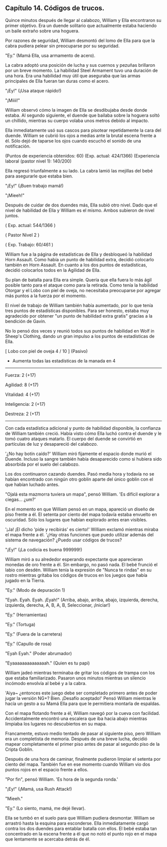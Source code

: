 
## Capítulo 14. Códigos de trucos.


Quince minutos después de llegar al calabozo, William y Ella encontraron su primer objetivo. Era un duende solitario que actualmente estaba haciendo un baile extraño sobre una hoguera.

Por razones de seguridad, William desmontó del lomo de Ella para que la cabra pudiera pelear sin preocuparse por su seguridad.

"Ey." (Mamá Ella, usa armamento de acero).

La cabra adoptó una posición de lucha y sus cuernos y pezuñas brillaron por un breve momento. La habilidad Steel Armament tuvo una duración de una hora. Era una habilidad muy útil que aseguraba que las armas principales de Ella fueran tan duras como el acero.

"¡Ey!" (¡Usa ataque rápido!)

"¡Miiii!"

William observó cómo la imagen de Ella se desdibujaba desde donde estaba. Al segundo siguiente, el duende que bailaba sobre la hoguera soltó un chillido, mientras su cuerpo volaba unos metros debido al impacto.

Ella inmediatamente usó sus cascos para pisotear repetidamente la cara del duende. William se cubrió los ojos a medias ante la brutal escena frente a él. Sólo dejó de taparse los ojos cuando escuchó el sonido de una notificación.

(Puntos de experiencia obtenidos: 60)
(Exp. actual: 424/1366)
(Experiencia laboral (pastor nivel 1): 140/200)

Ella regresó triunfalmente a su lado. La cabra lamió las mejillas del bebé para asegurarle que estaba bien.

"¡Ey!" (¡Buen trabajo mamá!)

"¡Mieeh!"

Después de cuidar de dos duendes más, Ella subió otro nivel. Dado que el nivel de habilidad de Ella y William es el mismo. Ambos subieron de nivel juntos.

( Exp. actual: 544/1366 )

( Pastor Nivel 2 )

( Exp. Trabajo: 60/461 )

William fue a la página de estadísticas de Ella y desbloqueó la habilidad Horn Assault. Como había un punto de habilidad extra, decidió colocarlo también en Horn Assault. En cuanto a los dos puntos de estadísticas, decidió colocarlos todos en la Agilidad de Ella.

Su plan de batalla para Ella era simple. Quería que ella fuera lo más ágil posible tanto para el ataque como para la retirada. Como tenía la habilidad Otorgar y el Lobo con piel de oveja, no necesitaba preocuparse por agregar más puntos a la fuerza por el momento.

El nivel de trabajo de William también había aumentado, por lo que tenía tres puntos de estadísticas disponibles. Para ser honesto, estaba muy agradecido por obtener "un punto de habilidad extra gratis" gracias a la bendición de Gavin.

No lo pensó dos veces y reunió todos sus puntos de habilidad en Wolf in Sheep's Clothing, dando un gran impulso a los puntos de estadísticas de Ella.

[ Lobo con piel de oveja 4 / 10 ]
(Pasivo)
- Aumenta todas las estadísticas de la manada en 4

---

Fuerza: 2 (+17)

Agilidad: 8 (+17)

Vitalidad: 4 (+17)

Inteligencia: 2 (+17)

Destreza: 2 (+17)

---

Con cada estadística adicional y punto de habilidad disponible, la confianza de William también creció. Había visto cómo Ella luchó contra el duende y le tomó cuatro ataques matarlo. El cuerpo del duende se convirtió en partículas de luz y desapareció del calabozo.

'¿No hay botín caído?' William miró fijamente el espacio donde murió el Duende. Incluso la sangre también había desaparecido como si hubiera sido absorbida por el suelo del calabozo.

Los dos continuaron cazando duendes. Pasó media hora y todavía no se habían encontrado con ningún otro goblin aparte del único goblin con el que habían luchado antes.

"Ojalá esta mazmorra tuviera un mapa", pensó William. 'Es difícil explorar a ciegas... ¿um?'

En el momento en que William pensó en un mapa, apareció un diseño de piso frente a él. El setenta por ciento del mapa todavía estaba envuelto en oscuridad. Sólo los lugares que habían explorado antes eran visibles.

'¡Ja! ¡El dicho 'pide y recibirás' es cierto!' William exclamó mientras miraba el mapa frente a él. '¿Hay otras funciones que puedo utilizar además del sistema de navegación? ¿Puedo usar códigos de trucos?

"¡Ey!" (¡La codicia es buena 999999!)

William miró a su alrededor esperando expectante que aparecieran monedas de oro frente a él. Sin embargo, no pasó nada. El bebé frunció el labio con desdén. William tenía la expresión de "Nunca te rindas" en su rostro mientras gritaba los códigos de trucos en los juegos que había jugado en la Tierra.

"Ey." (Modo de depuración 1)

"Eyah. Eyah. Eyah. ¡Eyah!" (Arriba, abajo, arriba, abajo, izquierda, derecha, izquierda, derecha, A, B, A, B, Seleccionar, ¡Iniciar!)

"Ey." (Herramientas)

"Ey." (Tortuga)

"Ey." (Fuera de la carretera)

"Ey." (Capullo de rosa)

"Eyah Eyah." (Poder abrumador)

"Eyaaaaaaaaaaaaaah." (Quien es tu papi)

William jadeó mientras terminaba de gritar los códigos de trampa con los que estaba familiarizado. Pasaron unos minutos mientras un silencio incómodo envolvía al bebé y a la cabra.

'Aiya~ ¿entonces este juego debe ser completado primero antes de poder jugar la versión NG+? Bien. ¡Desafío aceptado!' Pensó William mientras le hacía un gesto a su Mamá Ella para que le permitiera montarla de espaldas.

Con el mapa flotando frente a él, William navegó por la cueva con facilidad. Accidentalmente encontró una escalera que iba hacia abajo mientras limpiaba los lugares no descubiertos en su mapa.

Francamente, estuvo medio tentado de pasar al siguiente piso, pero William era un completista de memoria. Después de una breve lucha, decidió mapear completamente el primer piso antes de pasar al segundo piso de la Cripta Goblin.

Después de una hora de caminar, finalmente pudieron limpiar el setenta por ciento del mapa. También fue en ese momento cuando William vio dos puntos rojos en el espacio frente a ellos.

"Por fin", pensó William. 'Es hora de la segunda ronda.'

"¡Ey!" (¡Mamá, usa Rush Attack!)

"Mieeh."

"Ey." (Lo siento, mamá, me dejé llevar).

Ella se tumbó en el suelo para que William pudiera desmontar. William se arrastró hasta la esquina para esconderse. Ella inmediatamente cargó contra los dos duendes para entablar batalla con ellos. El bebé estaba tan concentrado en la escena frente a él que no notó el punto rojo en el mapa que lentamente se acercaba detrás de él.
